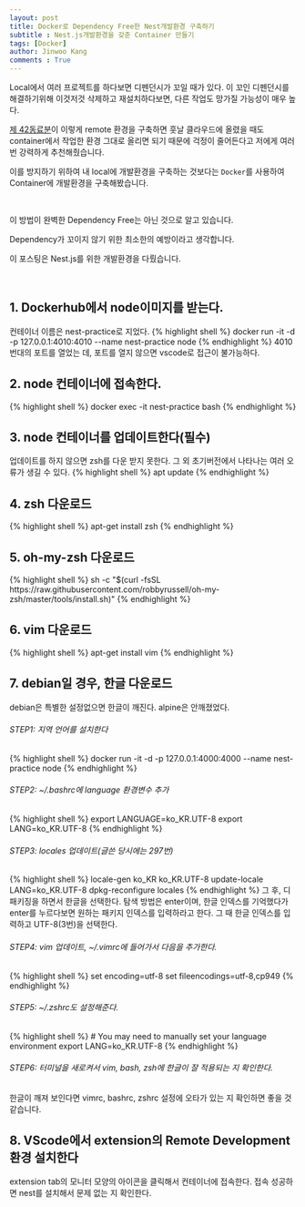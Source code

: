 ```yaml
---
layout: post
title: Docker로 Dependency Free한 Nest개발환경 구축하기
subtitle : Nest.js개발환경을 갖춘 Container 만들기
tags: [Docker]
author: Jinwoo Kang
comments : True
---
```


Local에서 여러 프로젝트를 하다보면 디펜던시가 꼬일 때가 있다. 이 꼬인 디펜던시를 해결하기위해 이것저것 삭제하고 재설치하다보면, 다른 작업도 망가질 가능성이 매우 높다.

[제 42동료분](https://github.com/Jack-R-lantern)이 이렇게 remote 환경을 구축하면 훗날 클라우드에 올렸을 때도 container에서 작업한 환경 그대로 올리면 되기 때문에 걱정이 줄어든다고 저에게 여러번 강력하게 추천해줬습니다.

이를 방지하기 위하여 내 local에 개발환경을 구축하는 것보다는 `Docker`를 사용하여 Container에 개발환경을 구축해봤습니다.

<br>

이 방법이 완벽한 Dependency Free는 아닌 것으로 알고 있습니다.

Dependency가 꼬이지 않기 위한 최소한의 예방이라고 생각합니다.

이 포스팅은 Nest.js를 위한 개발환경을 다뤘습니다.

<br>

<h2>1. Dockerhub에서 node이미지를 받는다.</h2>
컨테이너 이름은 nest-practice로 지었다.
{% highlight shell %}
docker run -it -d -p 127.0.0.1:4010:4010 --name nest-practice node
{% endhighlight %}
4010번대의 포트를 열었는 데, 포트를 열지 않으면 vscode로 접근이 불가능하다.

<br>

<h2>2. node 컨테이너에 접속한다.</h2>
{% highlight shell %}
docker exec -it nest-practice bash
{% endhighlight %}

<br>

<h2>3. node 컨테이너를 업데이트한다(필수)</h2>
업데이트를 하지 않으면 zsh를 다운 받지 못한다. 그 외 초기버전에서 나타나는 여러 오류가 생길 수 있다.
{% highlight shell %}
apt update
{% endhighlight %}

<br>

<h2>4. zsh 다운로드</h2>
{% highlight shell %}
apt-get install zsh
{% endhighlight %}

<br>

<h2>5. oh-my-zsh 다운로드</h2>
{% highlight shell %}
sh -c "$(curl -fsSL https://raw.githubusercontent.com/robbyrussell/oh-my-zsh/master/tools/install.sh)"
{% endhighlight %}

<br>

<h2>6. vim 다운로드</h2>
{% highlight shell %}
apt-get install vim
{% endhighlight %}

<br>

<h2>7. debian일 경우, 한글 다운로드</h2>
debian은 특별한 설정없으면 한글이 깨진다. alpine은 안깨졌었다.
<h6>STEP1: 지역 언어를 설치한다</h6>
{% highlight shell %}
docker run -it -d -p 127.0.0.1:4000:4000 --name nest-practice node
{% endhighlight %}

<h6>STEP2: ~/.bashrc에 language 환경변수 추가</h6>
{% highlight shell %}
export LANGUAGE=ko_KR.UTF-8
export LANG=ko_KR.UTF-8
{% endhighlight %}

<h6>STEP3: locales 업데이트(글쓴 당시에는 297번)</h6>
{% highlight shell %}
locale-gen ko_KR ko_KR.UTF-8
update-locale LANG=ko_KR.UTF-8
dpkg-reconfigure locales
{% endhighlight %}
그 후, 디패키징을 하면서 한글을 선택한다. 탐색 방법은 enter이며, 한글 인덱스를 기억했다가 enter를 누르다보면 원하는 패키지 인덱스를 입력하라고 한다. 그 때 한글 인덱스를 입력하고 UTF-8(3번)을 선택한다.

<h6>STEP4: vim 업데이트, ~/.vimrc에 들어가서 다음을 추가한다.</h6>
{% highlight shell %}
set encoding=utf-8
set fileencodings=utf-8,cp949
{% endhighlight %}

<h6>STEP5: ~/.zshrc도 설정해준다.</h6>
{% highlight shell %}
# You may need to manually set your language environment
export LANG=ko_KR.UTF-8
{% endhighlight %}

<h6>STEP6: 터미널을 새로켜서 vim, bash, zsh에 한글이 잘 적용되는 지 확인한다.</h6>
한글이 깨져 보인다면 vimrc, bashrc, zshrc 설정에 오타가 있는 지 확인하면 좋을 것같습니다.

<br>

<h2>8. VScode에서 extension의 Remote Development 환경 설치한다</h2>
extension tab의 모니터 모양의 아이콘을 클릭해서 컨테이너에 접속한다. 접속 성공하면 nest를 설치해서 문제 없는 지 확인한다.
<br>
